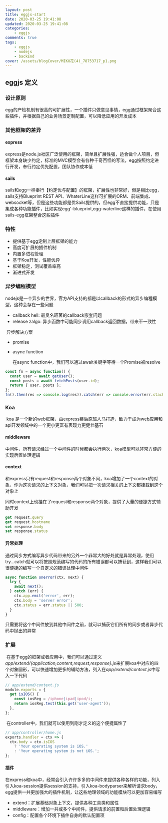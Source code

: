 ```yaml
---
layout: post
title: eggjs-start
date: 2020-03-25 19:41:08
updated: 2020-03-25 19:41:08
categories:
    - eggjs
comments: true
tags:
    - eggjs
    - nodejs
    - backEnd
cover: /assets/blogCover/MIKU花(4)_78753717_p1.png
---
```

## eggjs 定义

###  设计原则

​	egg的产检机制有很高的可扩展性，一个插件只做意见事情，egg通过框架聚合这些插件，并根据自己的业务场景定制配置，可以降低应用的开发成本

### 其他框架的差异

#### express

​	express是node.js社区广泛使用的框架，简单且扩展性强，适合做个人项目，但框架本身缺少约定，标准的MVC模型会有各种千奇百怪的写法，egg按照约定进行开发，奉行约定优先配置，团队协作成本低

#### sails

​	sails和egg一样奉行【约定优与配置】的框架，扩展性也非常好，但是相比egg，sails支持Blueprint REST API、WhaterLine这样可扩展的ORM、前端集成、websocket等，但是这些功能都是优Sails提供的，但egg不直接提供功能，只是集成各种功能插件，比如实现egg'-blueprint,egg-waterline这样的插件，在使用sails-egg框架整合这些插件

### 特性

* 提供基于egg定制上层框架的能力
* 高度可扩展的插件机制
* 内置多进程管理
* 基于Koa开发，性能优异
* 框架稳定，测试覆盖率高
* 渐进式开发

### 异步编程模型

​	nodejs是一个异步的世界，官方API支持的都是以callback的形式的异步编程模型，这种会存在一些问题

* callback hell: 最臭名昭著的callback嵌套问题
* release zalgo: 异步函数中可能同步调用callback返回数据，带来不一致性

​       异步解决方案

* promise

* async function

  在async function中，我们可以通过await关键字等待一个Promise被resolve

~~~js
const fn = async function() {
  const user = await getUser();
  const posts = await fetchPosts(user.id);
  return { user, posts };
};
fn().then(res => console.log(res)).catch(err => console.error(err.stack));
~~~

### Koa

​	koa 是一个新的web框架，由express幕后原班人马打造，致力于成为web应用和api开发领域中的一个更小更富有表现力更健壮基石

#### middleware

​	中间件，所有请求经过一个中间件的时候都会执行两次，koa模型可以非常方便的实现后置处理逻辑

#### context

​	和express只有request和response两个对象不同，koa增加了一个context的对象，作为这次请求的上下文对象，我们可以把一次请求相关的上下文都挂载到这个对象上

​	同时context上也挂在了request和response两个对象，提供了大量的便捷方式辅助开发

~~~js
get request.query
get request.hostname
set response.body
set response.status
~~~

#### 异常处理

​	通过同步方式编写异步代码带来的另外一个非常大的好处就是异常处理，使用try...catch就可以将按照规范编写的代码的所有错误都可以捕获到，这样我们可以很便捷的编写一个自定义的错误处理中间件

~~~js
async function onerror(ctx, next) {
  try {
    await next();
  } catch (err) {
    ctx.app.emit('error', err);
    ctx.body = 'server error';
    ctx.status = err.status || 500;
  }
}
~~~

​	只需要将这个中间件放到其他中间件之前，就可以捕获它们所有的同步或者异步代码中抛出的异常

### 扩展

​	在基于egg的框架或者应用中，我们可以通过定义 *app/extend/{application,content,request,response}.js*来扩展koa中对应的四个对象圆形，可以快速增加更多的辅助方法，列入在*app/extend/context.js*中写入一下代码

~~~js
// app/extend/context.js
module.exports = {
  get isIOS() {
    const iosReg = /iphone|ipad|ipod/i;
    return iosReg.test(this.get('user-agent'));
  },
};
~~~

​	在controller中，我们就可以使用到刚才定义的这个便捷属性了

~~~js
// app/controller/home.js
exports.handler = ctx => {
  ctx.body = ctx.isIOS
    ? 'Your operating system is iOS.'
    : 'Your operating system is not iOS.';
};
~~~

#### 插件

​	在express和koa中，经常会引入许许多多的中间件来提供各种各样的功能，列入引入koa-session提供session的支持，引入koa-bodyparser来解析请求body，egg提供一共更加强大的插件机制，让这些地理领域的功能模块可以更加容易编写

* extend：扩展基础对象上下文，提供各种工具类和属性
* middleware：增加一共或多个中间件，提供请求的前置和后置处理逻辑
* config：配置各个环境下插件自身的默认配置项


